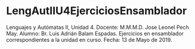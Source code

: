 # LengAutIIU4EjerciciosEnsamblador
Lenguajes y Autómatas II, Unidad 4. Docente: M.M.M.D. Jose Leonel Pech May. Alumno: Br. Luis Adrián Balam Espadas. Ejercicios en ensamblador correspondientes a la unidad en curso. Fecha: 13 de Mayo de 2019.
